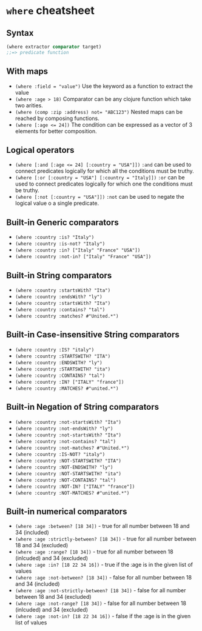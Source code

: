 # `where` cheatsheet

## Syntax

``` clojure
(where extractor comparator target)
;;=> predicate function
```

## With maps

- `(where :field = "value")` Use the keyword as a function to extract the value
- `(where :age > 18)` Comparator can be any clojure function which take two arities.
- `(where (comp :zip :address) not= "ABC123")` Nested maps can be reached by composing functions.
- `(where [:age <= 24])` The condition can be expressed as a vector of 3 elements for better composition.

## Logical operators

- `(where [:and [:age <= 24] [:country = "USA"]])` `:and` can be used to connect predicates logically for which all the conditions must be truthy.
- `(where [:or [:country = "USA"] [:country = "Italy]])` `:or` can be used to connect predicates logically for which one the conditions must be truthy.
- `(where [:not [:country = "USA"]])` `:not` can be used to negate the logical value o a single predicate.


## Built-in Generic comparators

- `(where :country :is? "Italy")`
- `(where :country :is-not? "Italy")`
- `(where :country :in? ["Italy" "France" "USA"])`
- `(where :country :not-in? ["Italy" "France" "USA"])`

## Built-in String comparators

- `(where :country :startsWith? "Ita")`
- `(where :country :endsWith? "ly")`
- `(where :country :startsWith? "Ita")`
- `(where :country :contains? "tal")`
- `(where :country :matches? #"United.*")`

## Built-in Case-insensitive String comparators

- `(where :country :IS? "italy")`
- `(where :country :STARTSWITH? "ITA")`
- `(where :country :ENDSWITH? "ly")`
- `(where :country :STARTSWITH? "ita")`
- `(where :country :CONTAINS? "tal")`
- `(where :country :IN? ["ITALY" "france"])`
- `(where :country :MATCHES? #"united.*")`

## Built-in Negation of String comparators

- `(where :country :not-startsWith? "Ita")`
- `(where :country :not-endsWith? "ly")`
- `(where :country :not-startsWith? "Ita")`
- `(where :country :not-contains? "tal")`
- `(where :country :not-matches? #"United.*")`
- `(where :country :IS-NOT? "italy")`
- `(where :country :NOT-STARTSWITH? "ITA")`
- `(where :country :NOT-ENDSWITH? "ly")`
- `(where :country :NOT-STARTSWITH? "ita")`
- `(where :country :NOT-CONTAINS? "tal")`
- `(where :country :NOT-IN? ["ITALY" "france"])`
- `(where :country :NOT-MATCHES? #"united.*")`

## Built-in numerical comparators

- `(where :age :between? [18 34])` - true for all number between 18 and 34 (included)
- `(where :age :strictly-between? [18 34])` - true for all number between 18 and 34 (excluded)
- `(where :age :range? [18 34])` - true for all number between 18 (inlcuded) and 34 (excluded)
- `(where :age :in? [18 22 34 16])` - true if the :age is in the given list of values
- `(where :age :not-between? [18 34])` - false for all number between 18 and 34 (included)
- `(where :age :not-strictly-between? [18 34])` - false for all number between 18 and 34 (excluded)
- `(where :age :not-range? [18 34])` - false for all number between 18 (inlcuded) and 34 (excluded)
- `(where :age :not-in? [18 22 34 16])` - false if the :age is in the given list of values
